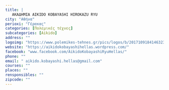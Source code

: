 ```yaml
---
title: |
   ΑΚΑΔΗΜΙΑ AIKIDO KOBAYASHI HIROKAZU RYU
city: "Αθήνα"
perioxi: "Γέρακας"
categories: [Πολεμικές τέχνες]
subcategories: [Aikido]
address: ""
logoimg: "https://www.polemikes-tehnes.gr/pics/logos/b/2017109184146323.png"
website: "https://aikidokobayashihellas.wordpress.com/"
facebook: "www.facebook.com/AikidoKobayashiRyuHellas/"
phone: ""
email: " aikido.kobayashi.hellas@gmail.com"
courses: ""
places: ""
rensponsibles: ""
zipcode: ""
---
```




